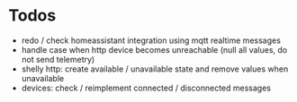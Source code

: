 # Todos
- redo / check homeassistant integration using mqtt realtime messages
- handle case when http device becomes unreachable (null all values, do not send telemetry)
- shelly http: create available / unavailable state and remove values when unavailable
- devices: check / reimplement connected / disconnected messages
